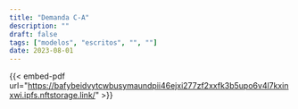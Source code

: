 ```yaml
---
title: "Demanda C-A"
description: ""
draft: false
tags: ["modelos", "escritos", "", ""]
date: 2023-08-01
---
```



{{< embed-pdf url="https://bafybeidvytcwbusymaundpii46ejxi277zf2xxfk3b5upo6v4l7kxinxwi.ipfs.nftstorage.link/" >}}
